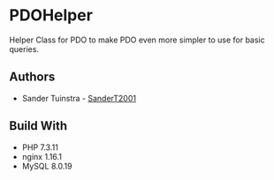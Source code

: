 # PDOHelper
Helper Class for PDO to make PDO even more simpler to use for basic queries.

## Authors
* Sander Tuinstra - [SanderT2001](https://github.com/SanderT2001)

## Build With
* PHP 7.3.11
* nginx 1.16.1
* MySQL 8.0.19

